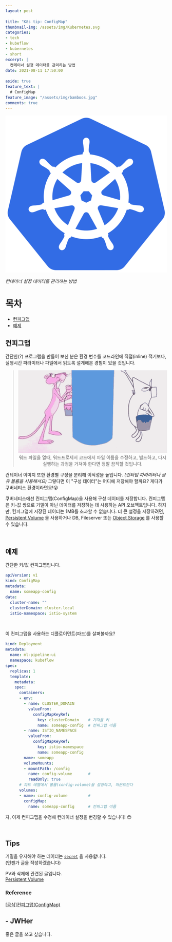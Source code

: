 ```yaml
---
layout: post

title: "K8s tip: ConfigMap"
thumbnail-img: /assets/img/Kubernetes.svg
categories:
- tech
- kubeflow
- kubernetes
- short
excerpt: |
  컨테이너 설정 데이터를 관리하는 방법
date: 2021-08-11 17:50:00

aside: true
feature_text: |
  # ConfigMap
feature_image: "/assets/img/bamboos.jpg"
comments: true
---
```


<!-- more -->

<p align="center">
<img src="/assets/img/Kubernetes.svg" style="max-height: 40vh;"/>
</p>

*컨테이너 설정 데이터를 관리하는 방법*  

# 목차
* [컨피그맵](#컨피그맵)
* [예제](#예제)

## 컨피그맵

간단한(?) 프로그램을 만들어 보신 분은 환경 변수를 코드라인에 직접(inline) 적기보다,
실행시간 파라미터나 파일에서 읽도록 설계해본 경험이 있을 것입니다.

> <p align="center">
> <img src="/assets/img/fool.gif" style="max-height: 40vh;"/><br/>
> 워드 파일을 열때, 워드프로세서 코드에서 파일 이름을 수정하고, 빌드하고,
> 다시 실행하는 과정을 거쳐야 한다면 정말 끔직할 것입니다.
> </p>

컨테이너 이미지 또한 환경별 구성을 분리해 이식성을 높입니다.
*(런타임 파라미터나 공유 볼륨을 사용해서요)*
그렇다면 이 "구성 데이터"는 어디에 저장해야 할까요?
게다가 쿠버네티스 환경이라면요!😵

쿠버네티스에선 컨피그맵(ConfigMap)을 사용해 구성 데이터를 저장합니다.
컨피그맵은 키-값 쌍으로 기밀이 아닌 데이터를 저장하는 데 사용하는 API 오브젝트입니다.
하지만, 컨피그맵에 저장된 데이터는 1MB를 초과할 수 없습니다.
더 큰 설정을 저장하려면, [Persistent Volume](https://kubernetes.io/ko/docs/concepts/storage/persistent-volumes/) 을 사용하거나 DB,
Fileserver 또는 [Object Storage](https://jwher.github.io/minio) 를 사용할 수 있습니다. 

<br/>

## 예제

간단한 키/값 컨피그맵입니다.
```yaml
apiVersion: v1
kind: ConfigMap
metadata:
  name: someapp-config
data:
  cluster-name: ""
  clusterDomain: cluster.local
  istio-namespace: istio-system
```
<br/>

이 컨피그맵을 사용하는 디플로이먼트(파드)를 살펴볼까요?
```yaml
kind: Deployment
metadata:
  name: ml-pipeline-ui
  namespace: kubeflow
spec:
  replicas: 1
  template:
    metadata:
    spec:
      containers:
      - env:
        - name: CLUSTER_DOMAIN
          valueFrom:
            configMapKeyRef:
              key: clusterDomain    # 가져올 키
              name: someapp-config  # 컨피그맵 이름
        - name: ISTIO_NAMESPACE
          valueFrom:
            configMapKeyRef:
              key: istio-namespace
              name: someapp-config
        name: someapp
        volumeMounts:
        - mountPath: /config
          name: config-volume       #
          readOnly: true
      # 파드 레벨에서 볼륨(config-volume)을 설정하고, 마운트한다
      volumes:
      - name: config-volume         #
        configMap:
          name: someapp-config      # 컨피그맵 이름
```

자, 이제 컨피그맵을 수정해 컨테이너 설정을 변경할 수 있습니다! 😊

<br/>

## Tips

기밀을 유지해야 하는 데이터는 [`secret`](https://kubernetes.io/ko/docs/concepts/configuration/secret/)
을 사용합니다.  
(언젠가 글을 작성하겠습니다)

PV와 삭제에 관련된 글입니다.  
[Persistent Volume](https://jwher.github.io/k8s-tip-pv-terminating)

### Reference  

[[공식]컨피그맵(ConfigMap)](https://kubernetes.io/ko/docs/concepts/configuration/configmap/)  

## - JWHer  
좋은 글을 쓰고 싶습니다.

<!-- update log -->
<!--
본문에 추가할 내용을 적는다.
-->
